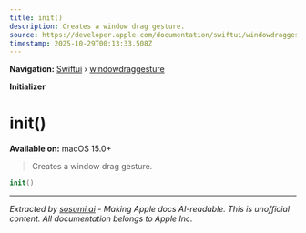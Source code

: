 ```yaml
---
title: init()
description: Creates a window drag gesture.
source: https://developer.apple.com/documentation/swiftui/windowdraggesture/init()
timestamp: 2025-10-29T00:13:33.508Z
---
```


**Navigation:** [Swiftui](/documentation/swiftui) › [windowdraggesture](/documentation/swiftui/windowdraggesture)

**Initializer**

# init()

**Available on:** macOS 15.0+

> Creates a window drag gesture.

```swift
init()
```

---

*Extracted by [sosumi.ai](https://sosumi.ai) - Making Apple docs AI-readable.*
*This is unofficial content. All documentation belongs to Apple Inc.*
